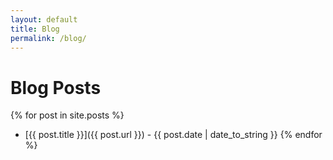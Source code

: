 ```yaml
---
layout: default
title: Blog
permalink: /blog/
---
```


# Blog Posts

{% for post in site.posts %}
- [{{ post.title }}]({{ post.url }}) - {{ post.date | date_to_string }}
{% endfor %}